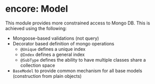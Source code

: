 encore: Model
===

This module provides more constrained access to Mongo DB.  This is achieved using the following:

  - Mongoose-based validations (not query)
  - Decorator based definition of mongo operations
     - `@Unique` defines a unique index
     - `@Index` defines a general index
     - `@SubType` defines the ability to have multiple classes share a collection space
  - `BaseModel` to provide common mechanism for all base models (construction from plain objects)
